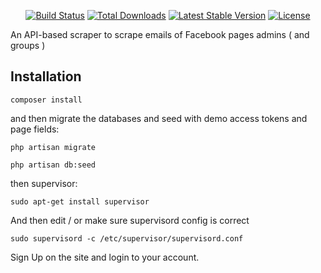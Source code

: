  

<p align="center">
<a href="https://travis-ci.org/laravel/framework"><img src="https://travis-ci.org/laravel/framework.svg" alt="Build Status"></a>
<a href="https://packagist.org/packages/laravel/framework"><img src="https://poser.pugx.org/laravel/framework/d/total.svg" alt="Total Downloads"></a>
<a href="https://packagist.org/packages/laravel/framework"><img src="https://poser.pugx.org/laravel/framework/v/stable.svg" alt="Latest Stable Version"></a>
<a href="https://packagist.org/packages/laravel/framework"><img src="https://poser.pugx.org/laravel/framework/license.svg" alt="License"></a>
</p>


An API-based scraper to scrape emails of Facebook pages admins ( and groups )

## Installation
    composer install
    
and then migrate the databases and seed with demo access tokens and page fields:

    php artisan migrate
 
    php artisan db:seed
    
then supervisor:

    sudo apt-get install supervisor
    
    
<a>And then edit / or make sure supervisord config is correct </a>

    sudo supervisord -c /etc/supervisor/supervisord.conf
    
    
    
    
Sign Up on the site and login to your account. 
